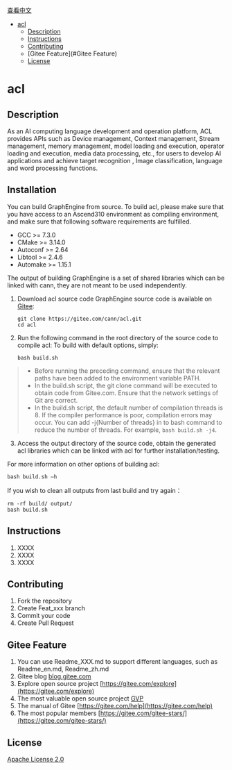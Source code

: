 [查看中文](./README.md)

<!-- TOC -->

- [acl](#acl)
    - [Description](#Description)
    - [Instructions](#Instructions)
    - [Contributing](Contributing)
    - [Gitee Feature](#Gitee Feature)
    - [License](#license)

<!-- /TOC -->
# acl
## Description

As an AI computing language development and operation platform, ACL provides APIs such as Device management, Context management, Stream management, memory management, model loading and execution, operator loading and execution, media data processing, etc., for users to develop AI applications and achieve target recognition , Image classification, language and word processing functions.


## Installation

You can build GraphEngine from source.
To build acl, please make sure that you have access to an Ascend310 environment as compiling environment, and make sure that following software requirements are fulfilled.

- GCC >= 7.3.0
- CMake >= 3.14.0
- Autoconf >= 2.64
- Libtool >= 2.4.6
- Automake >= 1.15.1

The output of building GraphEngine is a set of shared libraries which can be linked with cann, they are not meant to be used independently.

1. Download acl source code
    GraphEngine source code is available on [Gitee](https://gitee.com/cann/acl):
    ```
    git clone https://gitee.com/cann/acl.git
    cd acl
    ```

2. Run the following command in the root directory of the source code to compile acl:
To build with default options, simply:

    ```
    bash build.sh
    ```
 > - Before running the preceding command, ensure that the relevant paths have been added to the environment variable PATH.
 > - In the build.sh script, the git clone command will be executed to obtain code from Gitee.com. Ensure that the network settings of Git are correct.
 > - In the build.sh script, the default number of compilation threads is 8. If the compiler performance is poor, compilation errors may occur. You can add -j{Number of threads} in to bash command to reduce the number of threads. For example, `bash build.sh -j4`.

3. Access the output directory of the source code, obtain the generated acl libraries which can be linked with acl for further installation/testing.

For more information on other options of building acl:
```
bash build.sh –h
```
If you wish to clean all outputs from last build and try again：
```
rm -rf build/ output/
bash build.sh
```

## Instructions

1. XXXX
2. XXXX
3. XXXX

## Contributing

1.  Fork the repository
2.  Create Feat_xxx branch
3.  Commit your code
4.  Create Pull Request


## Gitee Feature

1.  You can use Readme\_XXX.md to support different languages, such as Readme\_en.md, Readme\_zh.md
2.  Gitee blog [blog.gitee.com](https://blog.gitee.com)
3.  Explore open source project [https://gitee.com/explore](https://gitee.com/explore)
4.  The most valuable open source project [GVP](https://gitee.com/gvp)
5.  The manual of Gitee [https://gitee.com/help](https://gitee.com/help)
6.  The most popular members [https://gitee.com/gitee-stars/](https://gitee.com/gitee-stars/)



## License

[Apache License 2.0](LICENSE)

